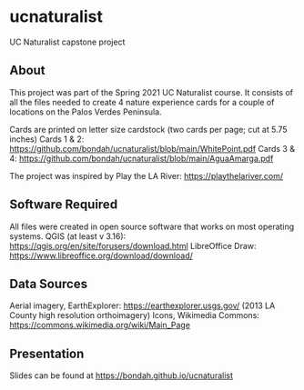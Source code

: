 # ucnaturalist
UC Naturalist capstone project

## About
This project was part of the Spring 2021 UC Naturalist course. It consists of all the files needed to create 4 nature experience cards for a couple of locations on the Palos Verdes Peninsula.

Cards are printed on letter size cardstock (two cards per page; cut at 5.75 inches)
Cards 1 & 2: https://github.com/bondah/ucnaturalist/blob/main/WhitePoint.pdf
Cards 3 & 4: https://github.com/bondah/ucnaturalist/blob/main/AguaAmarga.pdf

The project was inspired by Play the LA River: https://playthelariver.com/

## Software Required
All files were created in open source software that works on most operating systems.
QGIS (at least v 3.16): https://qgis.org/en/site/forusers/download.html
LibreOffice Draw: https://www.libreoffice.org/download/download/

## Data Sources
Aerial imagery, EarthExplorer: https://earthexplorer.usgs.gov/ (2013 LA County high resolution orthoimagery)
Icons, Wikimedia Commons: https://commons.wikimedia.org/wiki/Main_Page

## Presentation
Slides can be found at https://bondah.github.io/ucnaturalist
